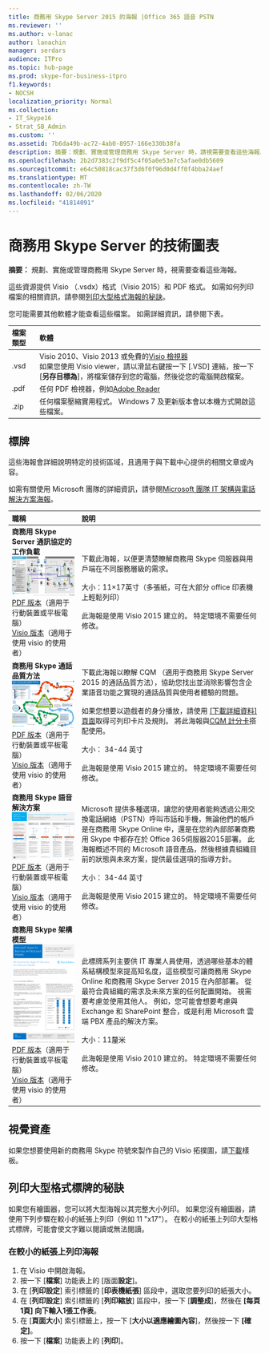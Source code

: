 ```yaml
---
title: 商務用 Skype Server 2015 的海報 |Office 365 語音 PSTN
ms.reviewer: ''
ms.author: v-lanac
author: lanachin
manager: serdars
audience: ITPro
ms.topic: hub-page
ms.prod: skype-for-business-itpro
f1.keywords:
- NOCSH
localization_priority: Normal
ms.collection:
- IT_Skype16
- Strat_SB_Admin
ms.custom: ''
ms.assetid: 7b6da49b-ac72-4ab0-8957-166e330b38fa
description: 摘要：規劃、實施或管理商務用 Skype Server 時，請視需要查看這些海報。
ms.openlocfilehash: 2b2d7383c2f9df5c4f05a0e53e7c5afae0db5609
ms.sourcegitcommit: e64c50818cac37f3d6f0f96d0d4ff0f4bba24aef
ms.translationtype: MT
ms.contentlocale: zh-TW
ms.lasthandoff: 02/06/2020
ms.locfileid: "41814091"
---
```

# <a name="technical-diagrams-for-skype-for-business-server"></a>商務用 Skype Server 的技術圖表

**摘要：** 規劃、實施或管理商務用 Skype Server 時，視需要查看這些海報。

這些資源提供 Visio （.vsdx）格式（Visio 2015）和 PDF 格式。 如需如何列印檔案的相關資訊，請參閱[列印大型格式海報的秘訣](technical-diagrams.md#tips)。

您可能需要其他軟體才能查看這些檔案。 如需詳細資訊，請參閱下表。

|檔案類型|軟體|
|:--- |:--- |
|.vsd |Visio 2010、Visio 2013 或免費的[Visio 檢視器](https://go.microsoft.com/fwlink/p/?LinkId=393676) <br/> 如果您使用 Visio viewer，請以滑鼠右鍵按一下 [.VSD] 連結，按一下 [**另存目標為**]，將檔案儲存到您的電腦，然後從您的電腦開啟檔案。 |
|.pdf |任何 PDF 檢視器，例如[Adobe Reader](https://go.microsoft.com/fwlink/p/?LinkId=393675) |
|.zip |任何檔案壓縮實用程式。 Windows 7 及更新版本會以本機方式開啟這些檔案。 |

## <a name="posters"></a>標牌

這些海報會詳細說明特定的技術區域，且適用于與下載中心提供的相關文章或內容。

如需有關使用 Microsoft 團隊的詳細資訊，請參閱[Microsoft 團隊 IT 架構與電話解決方案海報](https://docs.microsoft.com/MicrosoftTeams/teams-architecture-solutions-posters)。

|職稱|說明|
|:---|:---|
|**商務用 Skype Server 通訊協定的工作負載** <br/>![SfB 通訊協定工作負載海報](media/0dccf933-eab3-4793-a8a4-4f6b9b0b4fa0.png)<br/>[PDF 版本](https://go.microsoft.com/fwlink/p/?LinkId=550989)（適用于行動裝置或平板電腦） <br/> [Visio 版本](https://go.microsoft.com/fwlink/p/?LinkId=550991)（適用于使用 visio 的使用者） |下載此海報，以便更清楚瞭解商務用 Skype 伺服器與用戶端在不同服務層級的需求。<br/> <br/> 大小：11×17英寸（多張紙，可在大部分 office 印表機上輕鬆列印） <br/> <br/> 此海報是使用 Visio 2015 建立的。 特定環境不需要任何修改。 |
|**商務用 Skype 通話品質方法** <br/> ![通話品質方法海報](media/69d33707-8dc4-446a-8d72-0a77be59a64a.png)[PDF 版本](https://go.microsoft.com/fwlink/p/?LinkId=617899)（適用于行動裝置或平板電腦） <br/> [Visio 版本](https://go.microsoft.com/fwlink/p/?LinkId=617900)（適用于使用 visio 的使用者） |下載此海報以瞭解 CQM （適用于商務用 Skype Server 2015 的通話品質方法），協助您找出並消除影響包含企業語音功能之實現的通話品質與使用者體驗的問題。 <br/> <br/> 如果您想要以遊戲者的身分播放，請使用 [[下載詳細資料] 頁面](https://go.microsoft.com/fwlink/p/?LinkId=617898)取得可列印卡片及規則。 將此海報與[CQM 計分卡](https://go.microsoft.com/fwlink/p/?LinkId=617904)搭配使用。 <br/><br/> 大小： 34-44 英寸 <br/> <br/> 此海報是使用 Visio 2015 建立的。 特定環境不需要任何修改。 |
|**商務用 Skype 語音解決方案** <br/> ![規劃語音解決方案海報](media/1d3371f3-d554-4d6b-ac4f-a927bbe50b26.png) <br/> [PDF 版本](https://go.microsoft.com/fwlink/?linkid=869123)（適用于行動裝置或平板電腦） <br/> [Visio 版本](https://go.microsoft.com/fwlink/?linkid=869124)（適用于使用 visio 的使用者） |Microsoft 提供多種選項，讓您的使用者能夠透過公用交換電話網絡（PSTN）呼叫市話和手機，無論他們的帳戶是在商務用 Skype Online 中，還是在您的內部部署商務用 Skype 中都存在於 Office 365伺服器2015部署。 此海報概述不同的 Microsoft 語音產品，然後根據貴組織目前的狀態與未來方案，提供最佳選項的指導方針。 <br/> <br/> 大小： 34-44 英寸 <br/><br/> 此海報是使用 Visio 2015 建立的。 特定環境不需要任何修改。 |
|**商務用 Skype 架構模型** <br/> ![商務用 Skype 架構模型](media/0734153f-af7b-4cf3-b095-96bdd1de3fb0.png) <br/> [PDF 版本](https://go.microsoft.com/fwlink/?linkid=869125)（適用于行動裝置或平板電腦） <br/> [Visio 版本](https://go.microsoft.com/fwlink/?linkid=869126)（適用于使用 visio 的使用者） |此標牌系列主要供 IT 專業人員使用，透過哪些基本的體系結構模型來提高知名度，這些模型可讓商務用 Skype Online 和商務用 Skype Server 2015 在內部部署。 從最符合貴組織的需求及未來方案的任何配置開始。 視需要考慮並使用其他人。 例如，您可能會想要考慮與 Exchange 和 SharePoint 整合，或是利用 Microsoft 雲端 PBX 產品的解決方案。 <br/><br/> 大小：11釐米 <br/><br/> 此海報是使用 Visio 2010 建立的。 特定環境不需要任何修改。 |

## <a name="visual-assets"></a>視覺資產

如果您想要使用新的商務用 Skype 符號來製作自己的 Visio 拓撲圖，請[下載](https://go.microsoft.com/fwlink/p/?LinkId=550985)樣板。

## <a name="tips-for-printing-large-format-posters"></a>列印大型格式標牌的秘訣

<a name="tips"> </a>

如果您有繪圖器，您可以將大型海報以其完整大小列印。 如果您沒有繪圖器，請使用下列步驟在較小的紙張上列印（例如 11 "x17"）。 在較小的紙張上列印大型格式標牌，可能會使文字難以閱讀或無法閱讀。

### <a name="print-posters-on-smaller-paper"></a>在較小的紙張上列印海報

1. 在 Visio 中開啟海報。
2. 按一下 [**檔案**] 功能表上的 [版面**設定**]。
3. 在 [**列印設定**] 索引標籤的 [**印表機紙張**] 區段中，選取您要列印的紙張大小。
4. 在 [**列印設定**] 索引標籤的 [**列印縮放**] 區段中，按一下 [**調整成**]，然後在 **[每頁1頁] 向下輸入1張工作表**。
5. 在 [**頁面大小**] 索引標籤上，按一下 [**大小以適應繪圖內容**]，然後按一下 **[確定]**。
6. 按一下 [**檔案**] 功能表上的 [**列印**]。
